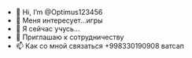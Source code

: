 - 👋 Hi, I’m @Optimus123456
- 👀 Меня интересует...игры
- 🌱 Я сейчас учусь...
- 💞️ Приглашаю к сотрудничеству
- 📫 Как со мной связаться +998330190908 ватсап
 

<!---
Optimus123456/Optimus123456 is a ✨ special ✨ repository because its `README.md` (this file) appears on your GitHub profile.
You can click the Preview link to take a look at your changes.
--->
